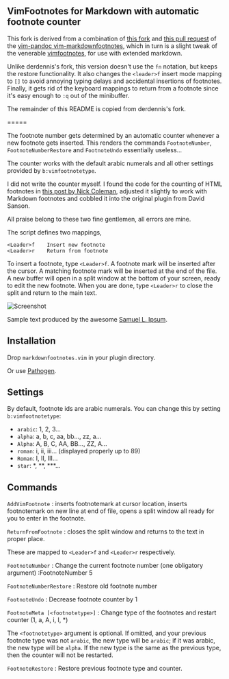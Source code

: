 ## VimFootnotes for Markdown with automatic footnote counter

This fork is derived from a combination of [this fork][8] and 
[this pull request][7] of the [vim-pandoc vim-markdownfootnotes][1], which in turn is
a slight tweak of the venerable [vimfootnotes][2], for use with extended
markdown.

Unlike derdennis's fork, this version doesn't use the `fn` notation, but keeps the restore
functionality. It also changes the `<leader>f` insert mode mapping
to `[]` to avoid annoying typing delays and accidental insertions of footnotes.
Finally, it gets rid of the keyboard mappings to return from a footnote
since it's easy enough to `:q` out of the minibuffer.

The remainder of this README is copied from derdennis's fork.

=====

The footnote number gets determined by an automatic counter whenever a new
footnote gets inserted. This renders the commands `FootnoteNumber`,
`FootnoteNumberRestore` and `FootnoteUndo` essentially useless...

The counter works with the default arabic numerals and all other settings
provided by `b:vimfootnotetype`.

I did not write the counter myself. I found the code for the counting of HTML
footnotes in [this post by Nick Coleman][3], adjusted it slightly to work with
Markdown footnotes and cobbled it into the original plugin from David Sanson.

All praise belong to these two fine gentlemen, all errors are mine.

The script defines two mappings, 

~~~
<Leader>f    Insert new footnote 
<Leader>r    Return from footnote
~~~

To insert a footnote, type `<Leader>f`. A footnote mark will be inserted
after the cursor. A matching footnote mark will be inserted at the end
of the file. A new buffer will open in a split window at the bottom of
your screen, ready to edit the new footnote. When you are done, type
`<Leader>r` to close the split and return to the main text.

![Screenshot][4]

Sample text produced by the awesome [Samuel L. Ipsum][5].


## Installation

Drop `markdownfootnotes.vim` in your plugin directory. 

Or use [Pathogen][6].

## Settings

By default, footnote ids are arabic numerals. You can change this by
setting `b:vimfootnotetype`:

+	`arabic`: 1, 2, 3...
+	`alpha`:  a, b, c, aa, bb..., zz, a...
+   `Alpha`:  A, B, C, AA, BB..., ZZ, A...
+   `roman`:  i, ii, iii... (displayed properly up to 89)
+   `Roman`:  I, II, III... 
+   `star`:   \*, \*\*, \*\*\*...	

## Commands

`AddVimFootnote`
 :  inserts footnotemark at cursor location, inserts footnotemark on new 
    line at end of file, opens a split window all ready for you to enter in
    the footnote.

`ReturnFromFootnote`
 :  closes the split window and returns to the text in proper place. 

These are mapped to `<Leader>f` and `<Leader>r` respectively.

`FootnoteNumber`
 :  Change the current footnote number (one obligatory argument)
    :FootnoteNumber 5	

`FootnoteNumberRestore`
 :  Restore old footnote number

`FootnoteUndo`
 :  Decrease footnote counter by 1

`FootnoteMeta [<footnotetype>]`
 :  Change type of the footnotes and restart counter (1, a, A, i, I, *)
 
The `<footnotetype>` argument is optional. If omitted, and your previous
footnote type was not `arabic`, the new type will be `arabic`; if it was
arabic, the new type will be `alpha`. If the new type is the same as the
previous type, then the counter will not be restarted.


`FootnoteRestore`
  : Restore previous footnote type and counter.


[1]: https://github.com/vim-pandoc/vim-markdownfootnotes/
[2]: http://www.vim.org/scripts/script.php?script_id=431
[3]: http://www.nickcoleman.org/blog/index.cgi?post=footnotevim%21201102211201%21programming
[4]: https://raw.github.com/derdennis/vim-markdownfootnotes/master/footnotes.png
[5]: http://slipsum.com/
[6]: https://github.com/tpope/vim-pathogen
[7]: https://github.com/Konfekt/vim-markdownfootnotes/commit/58a2ebd2d2f3826fa6c7effa91c09d11d1efdd94
[8]: https://github.com/derdennis/vim-markdownfootnotes
